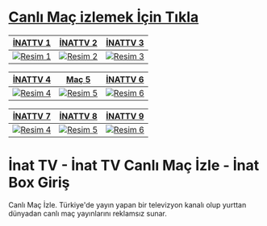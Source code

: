 # <a href="https://rb.gy/zrl1t9">Canlı Maç izlemek İçin Tıkla</a>

<a href="https://rb.gy/zrl1t9">
  
| İNATTV 1 | İNATTV 2 | İNATTV 3 |
|----------|----------|----------|
| ![Resim 1](https://i.ibb.co/j8jc4Kw/photo-2024-12-11-03-57-30-2.jpg) | ![Resim 2](https://i.ibb.co/V9FgzJP/photo-2024-12-11-03-57-30.jpg) | ![Resim 3](https://i.ibb.co/ZxC0Ln4/photo-2024-12-11-03-57-31.jpg) |

| İNATTV 4 | Maç 5 | İNATTV 6 |
|----------|----------|----------|
| ![Resim 4](https://i.ibb.co/GxPyhWf/photo-2024-12-11-03-57-32-2.jpg) | ![Resim 5](https://i.ibb.co/W55D1dC/photo-2024-12-11-03-57-32-3.jpg) | ![Resim 6](https://i.ibb.co/gvqpfbG/photo-2024-12-11-03-57-32.jpg) |

| İNATTV 7 | İNATTV 8 | İNATTV 9 |
|----------|----------|----------|
| ![Resim 4](https://i.ibb.co/7tYhrvB/photo-2024-12-11-03-57-33-2.jpg) | ![Resim 5](https://i.ibb.co/j5PnyRq/photo-2024-12-11-03-57-33.jpg) | ![Resim 6](https://i.ibb.co/G9N6YpN/photo-2024-12-11-03-57-34.jpg) |

</a>

# İnat  TV - İnat TV Canlı Maç İzle - İnat Box Giriş
Canlı Maç İzle. Türkiye'de yayın yapan bir televizyon kanalı olup yurttan dünyadan canlı maç yayınlarını reklamsız sunar.
